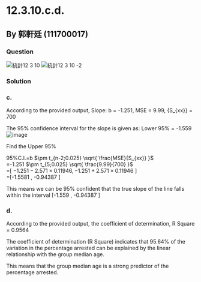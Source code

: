 # 12.3.10.c.d.

## By 郭軒廷 (111700017)

### Question
![統計12 3 10](https://github.com/HWTeng-Course/202402-Statistics/assets/162106632/8e6a9b97-7e49-462d-8d8e-204589c5efc6)
![統計12 3 10 -2](https://github.com/HWTeng-Course/202402-Statistics/assets/162106632/a7732014-794b-4cde-ab4c-b78ed361520f)

### Solution
### c. 
According to the provided output, Slope: b = -1.251, MSE = 9.99, {S_{xx}} = 700

The 95% confidence interval for the slope is given as: Lower 95% = -1.559
![image](https://github.com/HWTeng-Course/202402-Statistics/assets/162106632/d646f6d4-158c-4ba1-af26-c3ae2f464e9d)


Find the Upper 95%

95%C.I.=b $\pm t_{n-2;0.025} \sqrt{ \frac{MSE}{S_{xx}} }$<br>
=-1.251 $\pm t_{5;0.025} \sqrt{ \frac{9.99}{700} }$<br>
=[ $-1.251-2.571 \times 0.11946 , -1.251+2.571 \times 0.11946$ ]<br>
=[-1.5581 , -0.94387 ]

This means we can be 95% confident that the true slope of the line falls within the interval [-1.559 , -0.94387 ]

### d.
According to the provided output, the coefficient of determination, R Square = 0.9564

The coefficient of determination (R Square) indicates that 95.64% of the variation in the percentage arrested can be explained by the linear relationship with the group median age. 

This means that the group median age is a strong predictor of the percentage arrested.
